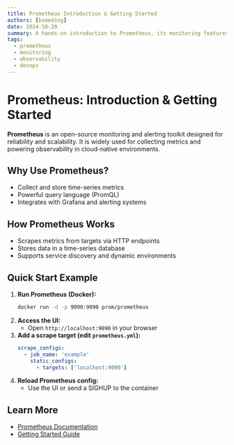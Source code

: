 ```yaml
---
title: Prometheus Introduction & Getting Started
authors: [bsmeding]
date: 2024-10-20
summary: A hands-on introduction to Prometheus, its monitoring features, and how to collect your first metrics.
tags:
  - prometheus
  - monitoring
  - observability
  - devops
---
```


# Prometheus: Introduction & Getting Started

**Prometheus** is an open-source monitoring and alerting toolkit designed for reliability and scalability. It is widely used for collecting metrics and powering observability in cloud-native environments.

## Why Use Prometheus?
- Collect and store time-series metrics
- Powerful query language (PromQL)
- Integrates with Grafana and alerting systems

## How Prometheus Works
- Scrapes metrics from targets via HTTP endpoints
- Stores data in a time-series database
- Supports service discovery and dynamic environments

## Quick Start Example
1. **Run Prometheus (Docker):**
   ```bash
   docker run -d -p 9090:9090 prom/prometheus
   ```
2. **Access the UI:**
   - Open `http://localhost:9090` in your browser
3. **Add a scrape target (edit `prometheus.yml`):**
   ```yaml
   scrape_configs:
     - job_name: 'example'
       static_configs:
         - targets: ['localhost:9090']
   ```
4. **Reload Prometheus config:**
   - Use the UI or send a SIGHUP to the container

## Learn More
- [Prometheus Documentation](https://prometheus.io/docs/)
- [Getting Started Guide](https://prometheus.io/docs/introduction/first_steps/) 